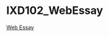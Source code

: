# IXD102_WebEssay

<a href="https://chrisdale99.github.io/IDEO_Web_essay/IDEO_web_essay.html">
    Web Essay</a>




